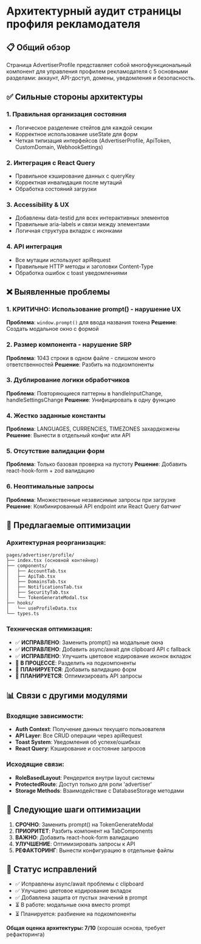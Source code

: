 # Архитектурный аудит страницы профиля рекламодателя

## 📋 Общий обзор
Страница AdvertiserProfile представляет собой многофункциональный компонент для управления профилем рекламодателя с 5 основными разделами: аккаунт, API-доступ, домены, уведомления и безопасность.

## ✅ Сильные стороны архитектуры

### 1. **Правильная организация состояния**
- Логическое разделение стейтов для каждой секции
- Корректное использование useState для форм
- Четкая типизация интерфейсов (AdvertiserProfile, ApiToken, CustomDomain, WebhookSettings)

### 2. **Интеграция с React Query**
- Правильное кэширование данных с queryKey
- Корректная инвалидация после мутаций
- Обработка состояний загрузки

### 3. **Accessibility & UX**
- Добавлены data-testid для всех интерактивных элементов
- Правильные aria-labels и связи между элементами
- Логичная структура вкладок с иконками

### 4. **API интеграция**
- Все мутации используют apiRequest
- Правильные HTTP методы и заголовки Content-Type
- Обработка ошибок с toast уведомлениями

## ❌ Выявленные проблемы

### 1. **КРИТИЧНО: Использование prompt() - нарушение UX**
**Проблема**: `window.prompt()` для ввода названия токена
**Решение**: Создать модальное окно с формой

### 2. **Размер компонента - нарушение SRP**
**Проблема**: 1043 строки в одном файле - слишком много ответственностей
**Решение**: Разбить на подкомпоненты

### 3. **Дублирование логики обработчиков**
**Проблема**: Повторяющиеся паттерны в handleInputChange, handleSettingsChange
**Решение**: Унифицировать в одну функцию

### 4. **Жестко заданные константы**
**Проблема**: LANGUAGES, CURRENCIES, TIMEZONES захардкожены
**Решение**: Вынести в отдельный конфиг или API

### 5. **Отсутствие валидации форм**
**Проблема**: Только базовая проверка на пустоту
**Решение**: Добавить react-hook-form + zod валидацию

### 6. **Неоптимальные запросы**
**Проблема**: Множественные независимые запросы при загрузке
**Решение**: Комбинированный API endpoint или React Query батчинг

## 🔧 Предлагаемые оптимизации

### Архитектурная реорганизация:
```
pages/advertiser/profile/
├── index.tsx (основной контейнер)
├── components/
│   ├── AccountTab.tsx
│   ├── ApiTab.tsx  
│   ├── DomainsTab.tsx
│   ├── NotificationsTab.tsx
│   ├── SecurityTab.tsx
│   └── TokenGenerateModal.tsx
├── hooks/
│   └── useProfileData.tsx
└── types.ts
```

### Техническая оптимизация:
- ✅ **ИСПРАВЛЕНО**: Заменить prompt() на модальные окна
- ✅ **ИСПРАВЛЕНО**: Добавить async/await для clipboard API с fallback
- ✅ **ИСПРАВЛЕНО**: Улучшить цветовое кодирование иконок вкладок
- 🔄 **В ПРОЦЕССЕ**: Разделить на подкомпоненты
- 🔄 **ПЛАНИРУЕТСЯ**: Добавить валидацию форм
- 🔄 **ПЛАНИРУЕТСЯ**: Оптимизировать API запросы

## 📊 Связи с другими модулями

### Входящие зависимости:
- **Auth Context**: Получение данных текущего пользователя
- **API Layer**: Все CRUD операции через apiRequest
- **Toast System**: Уведомления об успехе/ошибках
- **React Query**: Кэширование и состояние запросов

### Исходящие связи:
- **RoleBasedLayout**: Рендерится внутри layout системы
- **ProtectedRoute**: Доступ только для роли 'advertiser'
- **Storage Methods**: Взаимодействие с DatabaseStorage методами

## 🎯 Следующие шаги оптимизации

1. **СРОЧНО**: Заменить prompt() на TokenGenerateModal
2. **ПРИОРИТЕТ**: Разбить компонент на TabComponents
3. **ВАЖНО**: Добавить react-hook-form валидацию
4. **УЛУЧШЕНИЕ**: Оптимизировать запросы к API
5. **РЕФАКТОРИНГ**: Вынести конфигурацию в отдельные файлы

## 🔄 Статус исправлений
- ✅ Исправлены async/await проблемы с clipboard
- ✅ Улучшено цветовое кодирование вкладок
- ✅ Добавлена защита от пустых значений в prompt
- ⏳ В работе: модальные окна вместо prompt
- ⏳ Планируется: разбиение на подкомпоненты

**Общая оценка архитектуры: 7/10** (хорошая основа, требует рефакторинга)